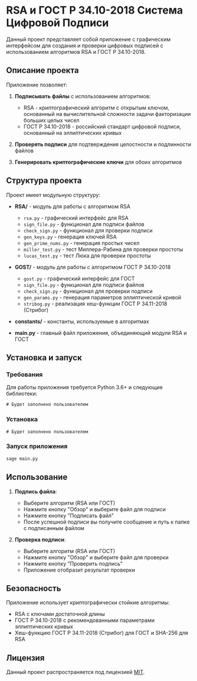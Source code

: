 # RSA и ГОСТ Р 34.10-2018 Система Цифровой Подписи

Данный проект представляет собой приложение с графическим интерфейсом для создания и проверки цифровых подписей с использованием алгоритмов RSA и ГОСТ Р 34.10-2018.

## Описание проекта

Приложение позволяет:

1. **Подписывать файлы** с использованием алгоритмов:
   - RSA - криптографический алгоритм с открытым ключом, основанный на вычислительной сложности задачи факторизации больших целых чисел
   - ГОСТ Р 34.10-2018 - российский стандарт цифровой подписи, основанный на эллиптических кривых

2. **Проверять подписи** для подтверждения целостности и подлинности файлов

3. **Генерировать криптографические ключи** для обоих алгоритмов

## Структура проекта

Проект имеет модульную структуру:

- **RSA/** - модуль для работы с алгоритмом RSA
  - `rsa.py` - графический интерфейс для RSA
  - `sign_file.py` - функционал для подписи файлов
  - `check_sign.py` - функционал для проверки подписи
  - `gen_keys.py` - генерация ключей RSA
  - `gen_prime_nums.py` - генерация простых чисел
  - `miller_test.py` - тест Миллера-Рабина для проверки простоты
  - `lucas_test.py` - тест Люка для проверки простоты

- **GOST/** - модуль для работы с алгоритмом ГОСТ Р 34.10-2018
  - `gost.py` - графический интерфейс для ГОСТ
  - `sign_file.py` - функционал для подписи файлов
  - `check_sign.py` - функционал для проверки подписи
  - `gen_params.py` - генерация параметров эллиптической кривой
  - `stribog.py` - реализация хеш-функции ГОСТ Р 34.11-2018 (Стрибог)

- **constants/** - константы, используемые в алгоритмах

- **main.py** - главный файл приложения, объединяющий модули RSA и ГОСТ

## Установка и запуск

### Требования

Для работы приложения требуется Python 3.6+ и следующие библиотеки:

```
# Будет заполнено пользователем
```

### Установка

```
# Будет заполнено пользователем
```

### Запуск приложения

```bash
sage main.py
```

## Использование

1. **Подпись файла**:
   - Выберите алгоритм (RSA или ГОСТ)
   - Нажмите кнопку "Обзор" и выберите файл для подписи
   - Нажмите кнопку "Подписать файл"
   - После успешной подписи вы получите сообщение и путь к папке с подписанным файлом

2. **Проверка подписи**:
   - Выберите алгоритм (RSA или ГОСТ)
   - Нажмите кнопку "Обзор" и выберите файл для проверки
   - Нажмите кнопку "Проверить подпись"
   - Приложение отобразит результат проверки

## Безопасность

Приложение использует криптографически стойкие алгоритмы:
- RSA с ключами достаточной длины
- ГОСТ Р 34.10-2018 с рекомендованными параметрами эллиптических кривых
- Хеш-функцию ГОСТ Р 34.11-2018 (Стрибог) для ГОСТ и SHA-256 для RSA

## Лицензия

Данный проект распространяется под лицензией [MIT](LICENSE).
